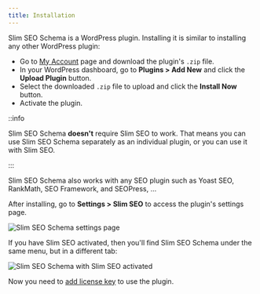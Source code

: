 ```yaml
---
title: Installation
---
```


Slim SEO Schema is a WordPress plugin. Installing it is similar to installing any other WordPress plugin:

- Go to [My Account](https://wpslimseo.com/my-account/) page and download the plugin's `.zip` file.
- In your WordPress dashboard, go to **Plugins > Add New** and click the **Upload Plugin** button.
- Select the downloaded `.zip` file to upload and click the **Install Now** button.
- Activate the plugin.

::info

Slim SEO Schema **doesn't** require Slim SEO to work. That means you can use Slim SEO Schema separately as an individual plugin, or you can use it with Slim SEO.

:::

Slim SEO Schema also works with any SEO plugin such as Yoast SEO, RankMath, SEO Framework, and SEOPress, ...

After installing, go to **Settings > Slim SEO** to access the plugin's settings page.

![Slim SEO Schema settings page](https://i.imgur.com/NxHLY8J.png)

If you have Slim SEO activated, then you'll find Slim SEO Schema under the same menu, but in a different tab:

![Slim SEO Schema with Slim SEO activated](https://i.imgur.com/YSD4s57.png)

Now you need to [add license key](/slim-seo-schema/license/) to use the plugin.
